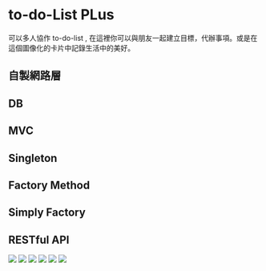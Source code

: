 # to-do-List PLus
可以多人協作 to-do-list , 在這裡你可以與朋友一起建立目標，代辦事項。或是在這個圖像化的卡片中記錄生活中的美好。

## 自製網路層
## DB
## MVC
## Singleton
## Factory Method
## Simply Factory
## RESTful API


![](https://i.imgur.com/LNrZmBH.png)
![](https://i.imgur.com/Wbx3Abr.png)
![](https://i.imgur.com/GqMyuv5.png)
![](https://i.imgur.com/qmqd96B.png)
![](https://i.imgur.com/gEhcPS0.png)
![](https://i.imgur.com/7CpVpIL.png)
